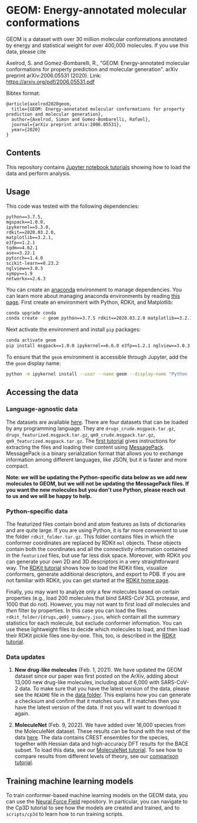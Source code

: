 # GEOM: Energy-annotated molecular conformations 

GEOM is a dataset with over 30 million molecular conformations annotated by energy and statistical weight for over 400,000 molecules. If you use this data, please cite

Axelrod, S. and Gomez-Bombarelli, R., "GEOM: Energy-annotated molecular conformations for property prediction and molecular generation". arXiv preprint arXiv:2006.05531 (2020). Link: https://arxiv.org/pdf/2006.05531.pdf

Bibtex format:

```
@article{axelrod2020geom,
  title={GEOM: Energy-annotated molecular conformations for property prediction and molecular generation},
  author={Axelrod, Simon and Gomez-Bombarelli, Rafael},
  journal={arXiv preprint arXiv:2006.05531},
  year={2020}
}
```


## Contents
This repository contains [Jupyter notebook tutorials](https://github.com/learningmatter-mit/geom/blob/master/tutorials) showing how to load the data and perform analysis.

## Usage
This code was tested with the following dependencies:
```
python==3.7.5,
mgspack==1.0.0,
ipykernel==5.3.0,
rdkit==2020.03.2.0,
matplotlib==3.2.1,
e3fp==1.2.1
tqdm==4.62.1
ase==3.22.1
pytorch==1.4.0 
scikit-learn==0.23.2 
nglview==3.0.3
sympy==1.9 
networkx==2.6.3
```

You can create an [anaconda](https://conda.io/docs/index.html) environment to manage dependencies. You can learn more about managing anaconda environments by reading [this page](http://conda.pydata.org/). First create an environment with Python, RDKit, and Matplotlib:

```bash
conda upgrade conda
conda create -n geom python==3.7.5 rdkit==2020.03.2.0 matplotlib==3.2.1 tqdm==4.62.1 ase==3.22.1 pytorch==1.4.0 scikit-learn==0.23.2 -c rdkit -c conda-forge -c pytorch -c anaconda

```
Next activate the environment and install `pip` packages:
```bash
conda activate geom
pip install msgpack==1.0.0 ipykernel==6.6.0 e3fp==1.2.1 nglview==3.0.3 sympy==1.9 networkx==2.6.3
```
To ensure that the `geom` environment is accessible through Jupyter, add the the `geom` display name:
```bash
python -m ipykernel install --user --name geom --display-name "Python [conda env:geom"]
```

## Accessing the data

### Language-agnostic data

The datasets are available [here](https://doi.org/10.7910/DVN/JNGTDF). There are four datasets that can be loaded by any programming language. They are `drugs_crude.msgpack.tar.gz`, `drugs_featurized.msgpack.tar.gz`, `qm9_crude.msgpack.tar.gz`, `qm9_featurized.msgpack.tar.gz`. The [first tutorial](https://github.com/learningmatter-mit/geom/blob/master/tutorials/01_loading_data.ipynb) gives instructions for extracting the files and loading their content using [MessagePack](https://msgpack.org/index.html). MessagePack is a binary serialization format that allows you to exchange information among different languages, like JSON, but it is faster and more compact. 

**Note: we will be updating the Python-specific data below as we add new molecules to GEOM, but we will not be updating the MessagePack files. If you want the new molecules but you don't use Python, please reach out to us and we will be happy to help.**

### Python-specific data

The featurized files contain bond and atom features as lists of dictionaries and are quite large. If you are using Python, it is far more convenient to use the folder `rdkit_folder.tar.gz`. This folder contains files in which the conformer coordinates are replaced by RDKit `mol` objects. These objects contain both the coordinates and all the connectivity information contained in the `featurized` files, but use far less disk space. Moreover, with RDKit you can generate your own 2D and 3D descriptors in a very straightforward way. The [RDKit tutorial](https://github.com/learningmatter-mit/geom/blob/master/tutorials/02_loading_rdkit_mols.ipynb) shows how to load the RDKit files, visualize conformers, generate additional descriptors, and export to PDB. If you are not familiar with RDKit, you can get started at the [RDKit home page](https://www.rdkit.org/docs/index.html).

Finally, you may want to analyze only a few molecules based on certain properties (e.g., load 200 molecules that bind SARS-CoV 3CL protease, and 1000 that do not). However, you may not want to first load *all* molecules and *then* filter by properties. In this case you can load the files `rdkit_folder/{drugs,qm9}_summary.json`, which contain all the summary statistics for each molecule, but exclude conformer information. You can use these lightweight files to decide which molecules to load, and then load their RDKit pickle files one-by-one. This, too, is described in the [RDKit tutorial](https://github.com/learningmatter-mit/geom/blob/master/tutorials/02_loading_rdkit_mols.ipynb).


### Data updates
1. **New drug-like molecules** (Feb. 1, 2021). We have updated the GEOM dataset since our paper was first posted on the ArXiv, adding about 13,000 new drug-like molecules, including about 6,000 with SARS-CoV-2 data. To make sure that you have the latest version of the data, please see the `README` file in the [data folder](https://doi.org/10.7910/DVN/JNGTDF). This explains how you can generate a checksum and confirm that it matches ours. If it matches then you have the latest version of the data. If not you will want to download it again.

2. **MoleculeNet** (Feb. 9, 2022). We have added over 16,000 species from the MoleculeNet dataset. These results can be found with the rest of the data [here](https://doi.org/10.7910/DVN/JNGTDF). The data contains CREST ensembles for the species, together with Hessian data and high-accuracy DFT results for the BACE subset. To load this data, see our [MoleculeNet tutorial](https://github.com/learningmatter-mit/geom/blob/master/tutorials/03_loading_molecule_net.ipynb). To see how to compare results from different levels of theory, see our [comparison tutorial](https://github.com/learningmatter-mit/geom/blob/master/tutorials/04_comparing_ensembles.ipynb).


## Training machine learning models
To train conformer-based machine learning models on the GEOM data, you can use the [Neural Force Field](https://github.com/learningmatter-mit/NeuralForceField) repository. In particular, you can navigate to the Cp3D tutorial to see how the models are created and trained, and to `scripts/cp3d` to learn how to run training scripts.


